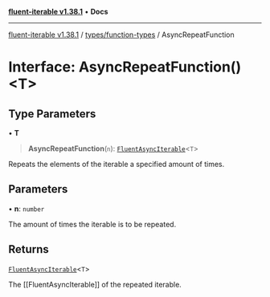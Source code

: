 [**fluent-iterable v1.38.1**](../../../README.md) • **Docs**

***

[fluent-iterable v1.38.1](../../../README.md) / [types/function-types](../README.md) / AsyncRepeatFunction

# Interface: AsyncRepeatFunction()\<T\>

## Type Parameters

• **T**

> **AsyncRepeatFunction**(`n`): [`FluentAsyncIterable`](../../../index/interfaces/FluentAsyncIterable.md)\<`T`\>

Repeats the elements of the iterable a specified amount of times.

## Parameters

• **n**: `number`

The amount of times the iterable is to be repeated.

## Returns

[`FluentAsyncIterable`](../../../index/interfaces/FluentAsyncIterable.md)\<`T`\>

The [[FluentAsyncIterable]] of the repeated iterable.
